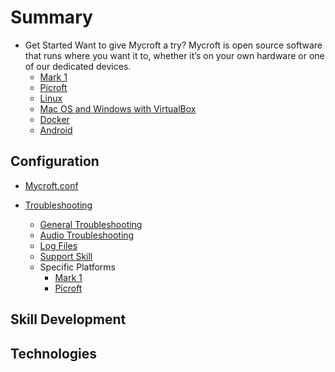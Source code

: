 # Summary

* Get Started
Want to give Mycroft a try? Mycroft is open source software that runs where you want it to, whether it’s on your own hardware or one of our dedicated devices.
  * [Mark 1](setup-mycroft/mark-1.md)
  * [Picroft](setup-mycroft/picroft.md)
  * [Linux](setup-mycroft/linux.md)
  * [Mac OS and Windows with VirtualBox](setup-mycroft/mycroft-for-macos-and-windows-with-virtualbox.md)
  * [Docker](setup-mycroft/docker.md)
  * [Android](setup-mycroft/android.md)

## Configuration
* [Mycroft.conf](configure/mycroft-conf.md)

* [Troubleshooting](troubleshooting/troubleshooting.md)
  * [General Troubleshooting](troubleshooting/general.md)
  * [Audio Troubleshooting](troubleshooting/audio-troubleshooting.md)
  * [Log Files](troubleshooting/logs.md)
  * [Support Skill](troubleshooting/support-skill.md)
  * Specific Platforms
    - [Mark 1](troubleshooting/mark-1-troubleshooting.md)
    - [Picroft](troubleshooting/picroft-troubleshooting.md)


## Skill Development

## Technologies
